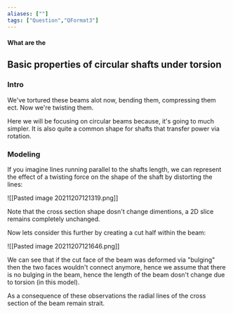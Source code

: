 ```yaml
---
aliases: [""]
tags: ["Question","QFormat3"]
---
```


#### What are the
## Basic properties of circular shafts under torsion

### Intro

We've tortured these beams alot now, bending them, compressing them ect. Now we're twisting them.

Here we will be focusing on circular beams because, it's going to much simpler. It is also quite a common shape for shafts that transfer power via rotation.

### Modeling
If you imagine lines running parallel to the shafts length, we can represent the effect of a twisting force on the shape of the shaft by distorting the lines:

![[Pasted image 20211207121319.png]]

Note that the cross section shape dosn't change dimentions, a 2D slice remains completely unchanged.

Now lets consider this further by creating a cut half within the beam:

![[Pasted image 20211207121646.png]]

We can see that if the cut face of the beam was deformed via "bulging" then the two faces wouldn't connect anymore, hence we assume that there is no bulging in the beam, hence the length of the beam dosn't change due to torsion (in this model).

As a consequence of these observations the radial lines of the cross section of the beam remain strait.

